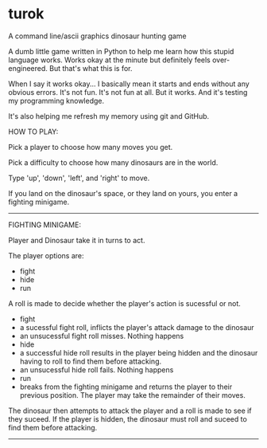 # turok
A command line/ascii graphics dinosaur hunting game

A dumb little game written in Python to help me learn how this stupid language works.
Works okay at the minute but definitely feels over-engineered. But that's what this is for.

When I say it works okay... I basically mean it starts and ends without any obvious errors.
It's not fun.
It's not fun at all.
But it works. And it's testing my programming knowledge.

It's also helping me refresh my memory using git and GitHub.

HOW TO PLAY:

Pick a player to choose how many moves you get.

Pick a difficulty to choose how many dinosaurs are in the world.

Type 'up', 'down', 'left', and 'right' to move.

If you land on the dinosaur's space, or they land on yours, you enter a fighting minigame.

****************************************

FIGHTING MINIGAME:

Player and Dinosaur take it in turns to act.

The player options are:
* fight
* hide
* run

A roll is made to decide whether the player's action is sucessful or not. 

* fight
 * a sucessful fight roll, inflicts the player's attack damage to the dinosaur
 * an unsucessful fight roll misses. Nothing happens
* hide
 * a successful hide roll results in the player being hidden and the dinosaur having to roll to find them before attacking.
 * an unsucessful hide roll fails. Nothing happens
* run
 * breaks from the fighting minigame and returns the player to their previous position. The player may take the remainder of their moves.

The dinosaur then attempts to attack the player and a roll is made to see if they suceed. If the player is hidden, the dinosaur must roll and suceed to find them before attacking.

*******************************************


